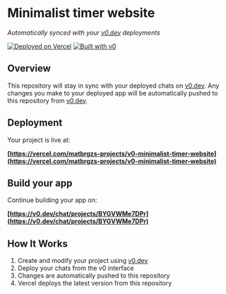 # Minimalist timer website

*Automatically synced with your [v0.dev](https://v0.dev) deployments*

[![Deployed on Vercel](https://img.shields.io/badge/Deployed%20on-Vercel-black?style=for-the-badge&logo=vercel)](https://vercel.com/matbrgzs-projects/v0-minimalist-timer-website)
[![Built with v0](https://img.shields.io/badge/Built%20with-v0.dev-black?style=for-the-badge)](https://v0.dev/chat/projects/BYGVWMe7DPr)

## Overview

This repository will stay in sync with your deployed chats on [v0.dev](https://v0.dev).
Any changes you make to your deployed app will be automatically pushed to this repository from [v0.dev](https://v0.dev).

## Deployment

Your project is live at:

**[https://vercel.com/matbrgzs-projects/v0-minimalist-timer-website](https://vercel.com/matbrgzs-projects/v0-minimalist-timer-website)**

## Build your app

Continue building your app on:

**[https://v0.dev/chat/projects/BYGVWMe7DPr](https://v0.dev/chat/projects/BYGVWMe7DPr)**

## How It Works

1. Create and modify your project using [v0.dev](https://v0.dev)
2. Deploy your chats from the v0 interface
3. Changes are automatically pushed to this repository
4. Vercel deploys the latest version from this repository